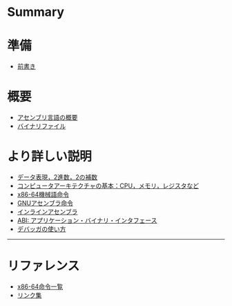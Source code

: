 # Summary

# 準備

- [前書き](1-pre.md)

# 概要

- [アセンブリ言語の概要](2-asm-intro.md)
- [バイナリファイル](3-binary.md)

# より詳しい説明

- [データ表現，2進数，2の補数](4-encoding.md)
- [コンピュータアーキテクチャの基本：CPU，メモリ，レジスタなど]()
- [x86-64機械語命令](6-inst.md)
- [GNUアセンブラ命令]()
- [インラインアセンブラ](8-inline.md)
- [ABI: アプリケーション・バイナリ・インタフェース]()
- [デバッガの使い方]()
------
# リファレンス

- [x86-64命令一覧](x86-list.md)
- [リンク集](links.md)
